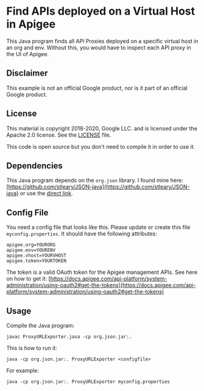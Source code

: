 # Find APIs deployed on a Virtual Host in Apigee

This Java program finds all API Proxies deployed on a specific virtual host in an org and env. Without this, you would have to inspect each API proxy in the UI of Apigee.

## Disclaimer

This example is not an official Google product, nor is it part of an official Google product.

## License

This material is copyright 2018-2020, Google LLC.
and is licensed under the Apache 2.0 license. See the [LICENSE](LICENSE) file.

This code is open source but you don't need to compile it in order to use it.

## Dependencies
This Java program depends on the `org.json` library. I found mine here: [https://github.com/stleary/JSON-java](https://github.com/stleary/JSON-java) or use the [direct link](https://repo1.maven.org/maven2/org/json/json/20201115/json-20201115.jar).

## Config File
You need a config file that looks like this. Please update or create this file `myconfig.properties`. It should have the following attributes:
```
apigee.org=YOURORG
apigee.env=YOURENV
apigee.vhost=YOURVHOST
apigee.token=YOURTOKEN
```
The token is a valid OAuth token for the Apigee management APIs. See here on how to get it: [https://docs.apigee.com/api-platform/system-administration/using-oauth2#get-the-tokens](https://docs.apigee.com/api-platform/system-administration/using-oauth2#get-the-tokens) 

## Usage
Compile the Java program:
```
javac ProxyURLExporter.java -cp org.json.jar:.
```
This is how to run it:
```
java -cp org.json.jar:. ProxyURLExporter <configfile>
```
For example:
```
java -cp org.json.jar:. ProxyURLExporter myconfig.properties
```

